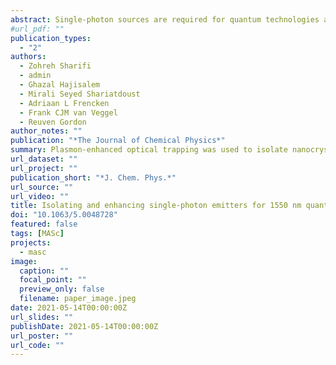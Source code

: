```yaml
---
abstract: Single-photon sources are required for quantum technologies and can be created from individual atoms and atom-like defects. Erbium ions produce single photons at low-loss fiber optic wavelengths, but they have low emission rates, making them challenging to isolate reliably. Here, we tune the size of gold double nanoholes (DNHs) to enhance the emission of single erbium emitters, achieving 50× enhancement over rectangular apertures previously demonstrated. This produces enough enhancement to show emission from single nanocrystals at wavelengths not seen in our previous work, i.e., 400 and 1550 nm. We observe discrete levels of emission for nanocrystals with low numbers of emitters and demonstrate isolating single emitters. We describe how the trapping time is proportional to the enhancement factor for a given DNH structure, giving us an independent way to measure the enhancement. This shows a promising path to achieving single emitter sources at 1550 nm.
#url_pdf: ""
publication_types:
  - "2"
authors:
  - Zohreh Sharifi
  - admin
  - Ghazal Hajisalem
  - Mirali Seyed Shariatdoust
  - Adriaan L Frencken
  - Frank CJM van Veggel
  - Reuven Gordon
author_notes: ""
publication: "*The Journal of Chemical Physics*"
summary: Plasmon-enhanced optical trapping was used to isolate nanocrystals with discrete levels of erbium ions. These levels were detected by observing discrete levels of emission from the erbium ions. Future work will investigate nanocrystals containing single erbium ions as single-photon sources.
url_dataset: ""
url_project: ""
publication_short: "*J. Chem. Phys.*"
url_source: ""
url_video: ""
title: Isolating and enhancing single-photon emitters for 1550 nm quantum light sources using double nanohole optical tweezers
doi: "10.1063/5.0048728"
featured: false
tags: [MASc]
projects:
  - masc
image:
  caption: ""
  focal_point: ""
  preview_only: false
  filename: paper_image.jpeg
date: 2021-05-14T00:00:00Z
url_slides: ""
publishDate: 2021-05-14T00:00:00Z
url_poster: ""
url_code: ""
---
```

